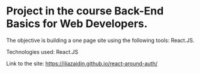 # Project in the course Back-End Basics for Web Developers.
The objective is building a one page site using the following tools: React.JS.

Technologies used: React.JS

Link to the site: https://iliazaidin.github.io/react-around-auth/
